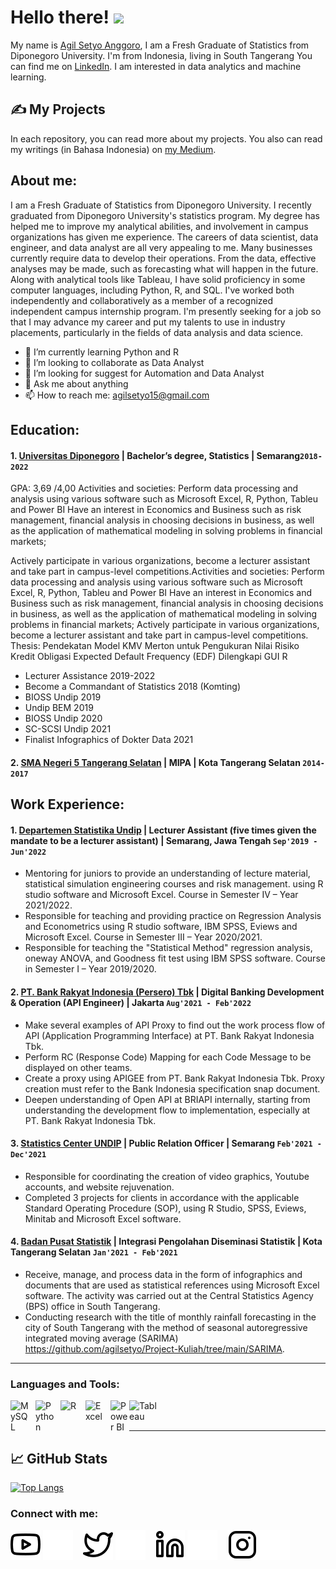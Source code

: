 # Hello there! <img src="https://raw.githubusercontent.com/MartinHeinz/MartinHeinz/master/wave.gif" width="50px">
My name is [Agil Setyo Anggoro](https://agilsetyo.github.io/), I am a Fresh Graduate of Statistics from Diponegoro University. I'm from Indonesia, living in South Tangerang You can find me on [LinkedIn](https://www.linkedin.com/in/agilsetyoanggoro/).
I am interested in data analytics and machine learning.

## &#x270d; My Projects
In each repository, you can read more about my projects. You also can read my writings (in Bahasa Indonesia) on [my Medium](https://medium.com/@agilsetyo).

## About me:

I am a Fresh Graduate of Statistics from Diponegoro University. I recently graduated from Diponegoro University's statistics program. My degree has helped me to improve my analytical abilities, and involvement in campus organizations has given me experience. The careers of data scientist, data engineer, and data analyst are all very appealing to me. Many businesses currently require data to develop their operations. From the data, effective analyses may be made, such as forecasting what will happen in the future. Along with analytical tools like Tableau, I have solid proficiency in some computer languages, including Python, R, and SQL. I've worked both independently and collaboratively as a member of a recognized independent campus internship program. I'm presently seeking for a job so that I may advance my career and put my talents to use in industry placements, particularly in the fields of data analysis and data science.
- 🌱 I’m currently learning Python and R
- 👯 I’m looking to collaborate as Data Analyst
- 🤔 I’m looking for suggest for Automation and Data Analyst
- 💬 Ask me about anything
- 📫 How to reach me: agilsetyo15@gmail.com

## Education:

#### 1. [Universitas Diponegoro](https://www.undip.ac.id/) | Bachelor’s degree, Statistics | Semarang`2018-2022`
GPA: 3,69 /4,00
Activities and societies: Perform data processing and analysis using various software such as Microsoft Excel, R, Python, Tableu and Power BI
Have an interest in Economics and Business such as risk management, financial analysis in choosing decisions in business, as well as the application of mathematical modeling in solving problems in financial markets;

Actively participate in various organizations, become a lecturer assistant and take part in campus-level competitions.Activities and societies: Perform data processing and analysis using various software such as Microsoft Excel, R, Python, Tableu and Power BI Have an interest in Economics and Business such as risk management, financial analysis in choosing decisions in business, as well as the application of mathematical modeling in solving problems in financial markets; Actively participate in various organizations, become a lecturer assistant and take part in campus-level competitions.
Thesis: Pendekatan Model KMV Merton untuk Pengukuran Nilai Risiko Kredit Obligasi Expected Default Frequency (EDF) Dilengkapi GUI R

- Lecturer Assistance 2019-2022
- Become a Commandant of Statistics 2018 (Komting)
- BIOSS Undip 2019
- Undip BEM 2019
- BIOSS Undip 2020
- SC-SCSI Undip 2021
- Finalist Infographics of Dokter Data 2021

 #### 2. [SMA Negeri 5 Tangerang Selatan](https://www.sman5kotatangsel.sch.id/) | MIPA | Kota Tangerang Selatan `2014-2017`

## Work Experience:

#### 1. [Departemen Statistika Undip](https://stat.fsm.undip.ac.id/v1/) | Lecturer Assistant (five times given the mandate to be a lecturer assistant) | Semarang, Jawa Tengah `Sep'2019 - Jun'2022`
  - Mentoring for juniors to provide an understanding of lecture material, statistical simulation engineering courses and risk management. using R studio software and Microsoft Excel. Course in Semester IV – Year 2021/2022. 
  - Responsible for teaching and providing practice on Regression Analysis and Econometrics using R studio software, IBM SPSS, Eviews and Microsoft Excel. Course in Semester III – Year 2020/2021. 
  - Responsible for teaching the "Statistical Method" regression analysis, oneway ANOVA, and Goodness fit test using IBM SPSS software. Course in Semester I – Year 2019/2020.

#### 2. [PT. Bank Rakyat Indonesia (Persero) Tbk](https://bri.co.id/) | Digital Banking Development & Operation (API Engineer) | Jakarta `Aug'2021 - Feb'2022`
   - Make several examples of API Proxy to find out the work process flow of API (Application Programming Interface) at PT. Bank Rakyat Indonesia Tbk.
   - Perform RC (Response Code) Mapping for each Code Message to be displayed on other teams.
   - Create a proxy using APIGEE from PT. Bank Rakyat Indonesia Tbk. Proxy creation must refer to the Bank Indonesia specification snap document.
   - Deepen understanding of Open API at BRIAPI internally, starting from understanding the development flow to implementation, especially at PT. Bank Rakyat Indonesia Tbk.
#### 3. [Statistics Center UNDIP](https://scundip.org/) | Public Relation Officer | Semarang `Feb'2021 - Dec'2021`
   - Responsible for coordinating the creation of video graphics, Youtube accounts, and website rejuvenation.
   - Completed 3 projects for clients in accordance with the applicable Standard Operating Procedure (SOP), using R Studio, SPSS, Eviews, Minitab and Microsoft Excel software.
#### 4. [Badan Pusat Statistik](https://tangselkota.bps.go.id/) | Integrasi Pengolahan Diseminasi Statistik | Kota Tangerang Selatan `Jan'2021 - Feb'2021`
   - Receive, manage, and process data in the form of infographics and documents that are used as statistical references using
Microsoft Excel software. The activity was carried out at the Central Statistics Agency (BPS) office in South Tangerang.
   - Conducting research with the title of monthly rainfall forecasting in the city of South Tangerang with the method of seasonal
autoregressive integrated moving average (SARIMA) https://github.com/agilsetyo/Project-Kuliah/tree/main/SARIMA.
---

### Languages and Tools:

[<img align="left" alt="MySQL" width="30px" src="https://cdn.jsdelivr.net/gh/devicons/devicon/icons/mysql/mysql-original.svg" style="padding-right:10px;" />][webdev]
[<img align="left" alt="Python" width="30px" src="https://upload.wikimedia.org/wikipedia/commons/thumb/c/c3/Python-logo-notext.svg/110px-Python-logo-notext.svg.png?20100317150552" style="padding-right:10px;" />][webdev]
[<img align="left" alt="R" width="30px" src="https://cdn.icon-icons.com/icons2/277/PNG/512/RStudio_30177.png" style="padding-right:10px;" />][webdev]
[<img align="left" alt="Excel" width="30px" src="https://is2-ssl.mzstatic.com/image/thumb/Purple126/v4/a8/fd/5a/a8fd5a84-c6f1-355f-3b9f-6e86598efaa3/XCEL.png/1200x630bb.png" style="padding-right:10px;" />][webdev]
[<img align="left" alt="Power BI" width="30px" src="https://powerbi.microsoft.com/pictures/application-logos/svg/powerbi.svg" style="padding-right:0px;" />][webdev]
[<img align="left" alt="Tableau" width="50px" src="https://logos-world.net/wp-content/uploads/2021/10/Tableau-Symbol.png" style="padding-right:10px;" />][webdev]

<br />
<br />

---
## &#x1f4c8; GitHub Stats
[![Top Langs](https://github-readme-stats.vercel.app/api/top-langs/?username=agilsetyo)](https://github.com/anuraghazra/github-readme-stats)


### Connect with me:

[![website](./img/youtube-light.svg)](https://www.youtube.com/channel/UCfAKjnaWVoXMYqfNh4mkw-g#gh-light-mode-only)
[![website](./img/youtube-dark.svg)](https://www.youtube.com/channel/UCfAKjnaWVoXMYqfNh4mkw-g#gh-dark-mode-only)
&nbsp;&nbsp;
[![website](./img/twitter-light.svg)](https://twitter.com/agilsetyo15#gh-light-mode-only)
[![website](./img/twitter-dark.svg)](https://twitter.com/agilsetyo15#gh-dark-mode-only)
&nbsp;&nbsp;
[![website](./img/linkedin-light.svg)](https://www.linkedin.com/in/agilsetyoanggoro/#gh-light-mode-only)
[![website](./img/linkedin-dark.svg)](https://www.linkedin.com/in/agilsetyoanggoro/#gh-dark-mode-only)
&nbsp;&nbsp;
[![website](./img/instagram-light.svg)](https://instagram.com/agilstyo#gh-light-mode-only)
[![website](./img/instagram-dark.svg)](https://instagram.com/agilstyo#gh-dark-mode-only)

[webdev]: https://github.com/agilsetyo/agilsetyo



